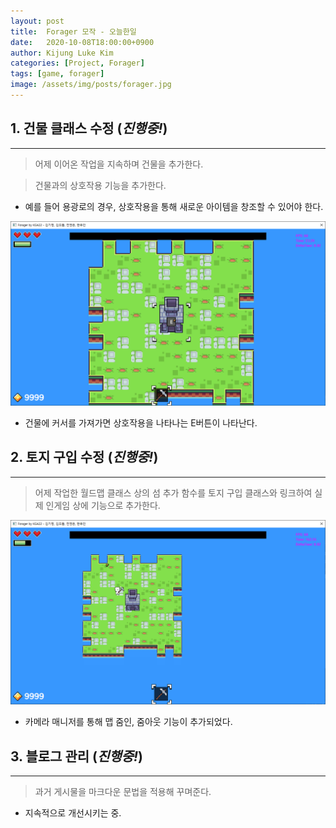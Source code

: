 ```yaml
---
layout: post
title:  Forager 모작 - 오늘한일
date:   2020-10-08T18:00:00+0900
author: Kijung Luke Kim
categories: [Project, Forager]
tags: [game, forager]
image: /assets/img/posts/forager.jpg
---
```


## 1. 건물 클래스 수정 (*진행중!*)
---

> 어제 이어온 작업을 지속하며 건물을 추가한다.

> 건물과의 상호작용 기능을 추가한다.

- 예를 들어 용광로의 경우, 상호작용을 통해 새로운 아이템을 창조할 수 있어야 한다.
  
![20201008-1.png](/assets/img/posts/20201008-1.PNG)

- 건물에 커서를 가져가면 상호작용을 나타나는 E버튼이 나타난다.

## 2. 토지 구입 수정 (*진행중!*)
---
 
> 어제 작업한 월드맵 클래스 상의 섬 추가 함수를 토지 구입 클래스와 링크하여 실제 인게임 상에 기능으로 추가한다.

![20201008-2.png](/assets/img/posts/20201008-2.PNG)

- 카메라 매니저를 통해 맵 줌인, 줌아웃 기능이 추가되었다.

## 3. 블로그 관리 (*진행중!*)
---

> 과거 게시물을 마크다운 문법을 적용해 꾸며준다.

- 지속적으로 개선시키는 중.